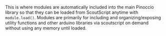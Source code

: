 This is where modules are automatically included into the main Pinoccio library so that they can be loaded from ScoutScript anytime with `module.load()`.
Modules are primarily for including and organizing/exposing utility functions and other arduino libraries via scoutscript on demand without using any memory until loaded.
